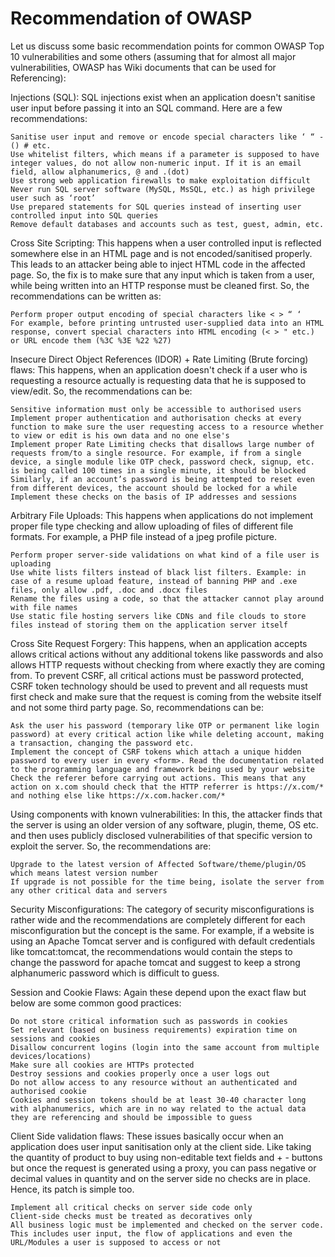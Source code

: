 # Recommendation of OWASP
Let us discuss some basic recommendation points for common OWASP Top 10 vulnerabilities and some others (assuming that for almost all major vulnerabilities, OWASP has Wiki documents that can be used for Referencing):

Injections (SQL): SQL injections exist when an application doesn't sanitise user input before passing it into an SQL command. Here are a few recommendations:

    Sanitise user input and remove or encode special characters like ‘ “ - () # etc.
    Use whitelist filters, which means if a parameter is supposed to have integer values, do not allow non-numeric input. If it is an email field, allow alphanumerics, @ and .(dot)
    Use strong web application firewalls to make exploitation difficult
    Never run SQL server software (MySQL, MsSQL, etc.) as high privilege user such as ‘root’
    Use prepared statements for SQL queries instead of inserting user controlled input into SQL queries
    Remove default databases and accounts such as test, guest, admin, etc.

Cross Site Scripting:
This happens when a user controlled input is reflected somewhere else in an HTML page and is not encoded/sanitised properly. This leads to an attacker being able to inject HTML code in the affected page. So, the fix is to make sure that any input which is taken from a user, while being written into an HTTP response must be cleaned first. So, the recommendations can be written as:

    Perform proper output encoding of special characters like < > “ ‘
    For example, before printing untrusted user-supplied data into an HTML response, convert special characters into HTML encoding (< > " etc.) or URL encode them (%3C %3E %22 %27)

Insecure Direct Object References (IDOR) + Rate Limiting (Brute forcing) flaws:
This happens, when an application doesn't check if a user who is requesting a resource actually is requesting data that he is supposed to view/edit. So, the recommendations can be:

    Sensitive information must only be accessible to authorised users
    Implement proper authentication and authorisation checks at every function to make sure the user requesting access to a resource whether to view or edit is his own data and no one else's
    Implement proper Rate Limiting checks that disallows large number of requests from/to a single resource. For example, if from a single device, a single module like OTP check, password check, signup, etc. is being called 100 times in a single minute, it should be blocked
    Similarly, if an account’s password is being attempted to reset even from different devices, the account should be locked for a while
    Implement these checks on the basis of IP addresses and sessions

Arbitrary File Uploads:
This happens when applications do not implement proper file type checking and allow uploading of files of different file formats. For example, a PHP file instead of a jpeg profile picture.

    Perform proper server-side validations on what kind of a file user is uploading
    Use white lists filters instead of black list filters. Example: in case of a resume upload feature, instead of banning PHP and .exe files, only allow .pdf, .doc and .docx files
    Rename the files using a code, so that the attacker cannot play around with file names
    Use static file hosting servers like CDNs and file clouds to store files instead of storing them on the application server itself

Cross Site Request Forgery:
This happens, when an application accepts allows critical actions without any additional tokens like passwords and also allows HTTP requests without checking from where exactly they are coming from. To prevent CSRF, all critical actions must be password protected, CSRF token technology should be used to prevent and all requests must first check and make sure that the request is coming from the website itself and not some third party page. So, recommendations can be:

    Ask the user his password (temporary like OTP or permanent like login password) at every critical action like while deleting account, making a transaction, changing the password etc.
    Implement the concept of CSRF tokens which attach a unique hidden password to every user in every <form>. Read the documentation related to the programming language and framework being used by your website
    Check the referer before carrying out actions. This means that any action on x.com should check that the HTTP referrer is https://x.com/* and nothing else like https://x.com.hacker.com/*

Using components with known vulnerabilities:
In this, the attacker finds that the server is using an older version of any software, plugin, theme, OS etc. and then uses publicly disclosed vulnerabilities of that specific version to exploit the server. So, the recommendations are:

    Upgrade to the latest version of Affected Software/theme/plugin/OS which means latest version number
    If upgrade is not possible for the time being, isolate the server from any other critical data and servers

Security Misconfigurations:
The category of security misconfigurations is rather wide and the recommendations are completely different for each misconfiguration but the concept is the same. For example, if a website is using an Apache Tomcat server and is configured with default credentials like tomcat:tomcat, the recommendations would contain the steps to change the password for apache tomcat and suggest to keep a strong alphanumeric password which is difficult to guess.

Session and Cookie Flaws:
Again these depend upon the exact flaw but below are some common good practices:

    Do not store critical information such as passwords in cookies
    Set relevant (based on business requirements) expiration time on sessions and cookies
    Disallow concurrent logins (login into the same account from multiple devices/locations)
    Make sure all cookies are HTTPs protected
    Destroy sessions and cookies properly once a user logs out
    Do not allow access to any resource without an authenticated and authorised cookie
    Cookies and session tokens should be at least 30-40 character long with alphanumerics, which are in no way related to the actual data they are referencing and should be impossible to guess

Client Side validation flaws:
These issues basically occur when an application does user input sanitisation only at the client side. Like taking the quantity of product to buy using non-editable text fields and + - buttons but once the request is generated using a proxy, you can pass negative or decimal values in quantity and on the server side no checks are in place. Hence, its patch is simple too.

    Implement all critical checks on server side code only
    Client-side checks must be treated as decoratives only
    All business logic must be implemented and checked on the server code.
    This includes user input, the flow of applications and even the URL/Modules a user is supposed to access or not
